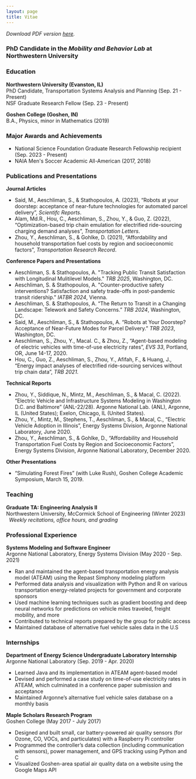 ```yaml
---
layout: page
title: Vitae
---
```


*Download PDF version [here](files/my_cv.pdf).*

### PhD Candidate in the *Mobility and Behavior Lab* at Northwestern University


### Education

**Northwestern University (Evanston, IL)**<br>
PhD Candidate, Transportation Systems Analysis and Planning (Sep. 21 - Present)<br>
NSF Graduate Research Fellow (Sep. 23 - Present)

**Goshen College (Goshen, IN)**<br>
B.A., Physics, minor in Mathematics (2019)

### Major Awards and Achievements
* National Science Foundation Graduate Research Fellowship recipient (Sep. 2023 - Present)
* NAIA Men's Soccer Academic All-American (2017, 2018)

### Publications and Presentations
**Journal Articles**<br>
* Said, M., Aeschliman, S., & Stathopoulos, A. (2023), “Robots at your doorstep: acceptance of near-future
technologies for automated parcel delivery”, *Scientifc Reports*.
* Alam, Md.R., Hou, C., Aeschliman, S., Zhou, Y., & Guo, Z. (2022), “Optimization-based trip chain emulation for
electrified ride-sourcing charging demand analyses”, *Transportation Letters*.
* Zhou, Y., Aeschliman, S., & Gohlke, D. (2021), “Affordability and household transportation fuel costs by region
and socioeconomic factors”, *Transportation Research Record*.

**Conference Papers and Presentations**
* Aeschliman, S. & Stathopoulos, A. "Tracking Public Transit Satisfaction with Longitudinal Mulitilevel Models." *TRB 2025*, Washington, DC.
* Aeschliman, S. & Stathopoulos, A. "Counter-productive safety interventions? Satisfaction and safety trade-offs in post-pandemic transit ridership." *IATBR 2024*, Vienna. 
* Aeschliman, S. & Stathopoulos, A. “The Return to Transit in a Changing Landscape: Telework and Safety
Concerns.” *TRB 2024*, Washington, DC.
* Said, M., Aeschliman, S., & Stathopoulos, A. “Robots at Your Doorstep? Acceptance of Near-Future Modes for
Parcel Delivery.” *TRB 2023*, Washington, DC.
* Aeschliman, S., Zhou, Y., Macal. C., & Zhou, Z., “Agent-based modeling of electric vehicles with time-of-use
electricity rates”, *EVS 33*, Portland, OR, June 14-17, 2020.
* Hou, C., Guo, Z., Aeschliman, S., Zhou, Y., Afifah, F., & Huang, J., “Energy impact analyses of electrified
ride-sourcing services without trip chain data”, *TRB 2021*.

**Technical Reports**
* Zhou, Y., Siddique, N., Mintz, M., Aeschliman, S., & Macal, C. (2022). “Electric Vehicle and Infrastructure
Systems Modeling in Washington D.C. and Baltimore” (ANL-22/28). Argonne National Lab. (ANL), Argonne, IL
(United States); Exelon, Chicago, IL (United States).
* Zhou, Y., Mintz, M., Stephens, T., Aeschliman, S., & Macal, C., “Electric Vehicle Adoption in Illinois”, Energy
Systems Division, Argonne National Laboratory, June 2020.
* Zhou, Y., Aeschliman, S., & Gohlke, D., “Affordability and Household Transportation Fuel Costs by Region and
Socioeconomic Factors”, Energy Systems Division, Argonne National Laboratory, December 2020.

**Other Presentations**
* “Simulating Forest Fires” (with Luke Rush), Goshen College Academic Symposium, March 15, 2019.

### Teaching
**Graduate TA: Engineering Analysis II**<br>
Northwestern University, McCormick School of Engineering (Winter 2023)<br>
&nbsp;&nbsp;*Weekly recitations, office hours, and grading*

### Professional Experience
**Systems Modeling and Software Engineer**<br>
Argonne National Laboratory, Energy Systems Division (May 2020 - Sep. 2021)
* Ran and maintained the agent-based transportation energy analysis model (ATEAM) using the Repast Simphony
modeling platform
* Performed data analysis and visualization with Python and R on various transportation energy-related projects for
government and corporate sponsors
* Used machine learning techniques such as gradient boosting and deep neural networks for predictions on vehicle
miles traveled, freight mobility, and more
* Contributed to technical reports prepared by the group for public access
* Maintained database of alternative fuel vehicle sales data in the U.S
  
### Internships
**Department of Energy Science Undergraduate Laboratory Internship**<br>
Argonne National Laboratory (Sep. 2019 - Apr. 2020)
* Learned Java and its implementation in ATEAM agent-based model
* Devised and performed a case study on time-of-use electricity rates in ATEAM, which culminated in a conference
paper submission and acceptance
* Maintained Argonne’s alternative fuel vehicle sales database on a monthly basis

**Maple Scholars Research Program**<br>
Goshen College (May 2017 - July 2017)
* Designed and built small, car battery-powered air quality sensors (for Ozone, CO, VOCs, and particulates) with a
Raspberry Pi controller
* Programmed the controller’s data collection (including communication with sensors), power management, and GPS
tracking using Python and C
* Visualized Goshen-area spatial air quality data on a website using the Google Maps API